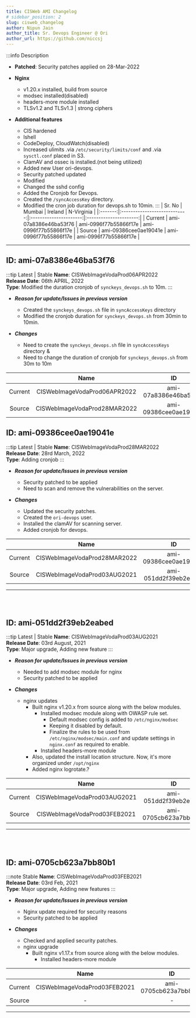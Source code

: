 ```yaml
---
title: CISWeb AMI Changelog
# sidebar_position: 2
slug: cisweb_changelog
author: Nipun Jain
author_title: Sr. Devops Engineer @ Ori
author_url: https://github.com/niccsj
---
```


:::info Description

- **Patched**: Security patches applied on 28-Mar-2022

- **Nginx**
  - v1.20.x installed, build from source
  - modsec installed(disabled)
  - headers-more module installed
  - TLSv1.2 and TLSv1.3 | strong ciphers

- **Additional features**
  - CIS hardened
  - lshell
  - CodeDeploy, CloudWatch(disabled)
  - Increased ulimits .via `/etc/security/limits/conf` and .via `sysctl.conf` placed in S3.
  - ClamAV and ossec is installed.(not being utilized)
  - Added new User ori-devops.
  - Security patched updated
  - Modified
  - Changed the sshd config
  - Added the Cronjob for Devops.
  - Created the `/syncAccessKey` directory.
  - Modified the cron job duration for devops.sh to 10min.
:::
| Sr. No        |               Mumbai           |        Ireland              |       N-Virginia              |
|:-------:|:----------------------------:|:----------------------:|:----------------------:|
| Current | ami-07a8386e46ba53f76  | ami-0996f77b55866f17e  | ami-0996f77b55866f17e  |
| Source  | ami-09386cee0ae19041e  | ami-0996f77b55866f17e  | ami-0996f77b55866f17e  |

---

## ID: ami-07a8386e46ba53f76

:::tip Latest | Stable
**Name**: CISWebImageVodaProd06APR2022  
**Release Date**: 06th APRIL, 2022  
**Type**: Modified the duration cronjob of `synckeys_devops.sh` to 10m.
:::

- ***Reason for update/Issues in previous version***
  - Created the `synckeys_devops.sh` file in `syncAccessKeys` directory
  - Modified the cronjob duration for `synckeys_devops.sh` from 30min to 10min.

- ***Changes***
  - Need to create the `synckeys_devops.sh` file in `syncAccessKeys` directory &
  - Need to change the duration of cronjob for `synckeys_devops.sh` from 30m to 10m

|         |               Name           |           ID           |
|:-------:|:----------------------------:|:----------------------:|
| Current | CISWebImageVodaProd06APR2022 | ami-07a8386e46ba53f76  |
| Source  | CISWebImageVodaProd28MAR2022 | ami-09386cee0ae19041e  |


## ID: ami-09386cee0ae19041e

:::tip Latest | Stable
**Name**: CISWebImageVodaProd28MAR2022  
**Release Date**: 28rd March, 2022  
**Type**: Adding cronjob
:::

- ***Reason for update/Issues in previous version***
  - Security patched to be applied
  - Need to scan and remove the vulnerabilities on the server.

- ***Changes***
  - Updated the security patches.
  - Created the `ori-devops` user.
  - Installed the clamAV for scanning server.
  - Added cronjob for devops.

|         |               Name           |           ID           |
|:-------:|:----------------------------:|:----------------------:|
| Current | CISWebImageVodaProd28MAR2022 | ami-09386cee0ae19041e |
| Source  | CISWebImageVodaProd03AUG2021 | ami-051dd2f39eb2eabed |

---
<br></br>


## ID: ami-051dd2f39eb2eabed

:::tip Latest | Stable
**Name**: CISWebImageVodaProd03AUG2021  
**Release Date**: 03rd August, 2021  
**Type**: Major upgrade, Adding new feature
:::

- ***Reason for update/Issues in previous version***
  - Needed to add modsec module for nginx
  - Security patched to be applied

- ***Changes***
  - nginx updates
    - Built nginx v1.20.x from source along with the below modules.
      - Installed modsec module along with OWASP rule set.
        - Default modsec config is added to `/etc/nginx/modsec`
        - Keeping it disabled by default.
        - Finalize the rules to be used from `/etc/nginx/modsec/main.conf` and update settings in `nginx.conf` as required to enable.
      - Installed headers-more module
    - Also, updated the install location structure. Now, it's more organized under `/opt/nginx`
    - Added nginx logrotate.?

|         |               Name           |           ID           |
|:-------:|:----------------------------:|:----------------------:|
| Current | CISWebImageVodaProd03AUG2021 | ami-051dd2f39eb2eabed |
| Source  | CISWebImageVodaProd03FEB2021 | ami-0705cb623a7bb80b1 |

---
<br></br>

## ID: ami-0705cb623a7bb80b1

:::note Stable
**Name**: CISWebImageVodaProd03FEB2021  
**Release Date**: 03rd Feb, 2021  
**Type**: Major upgrade, Adding new features
:::

- ***Reason for update/Issues in previous version***
  - Nginx update required for security reasons
  - Security patched to be applied

- ***Changes***
  - Checked and applied security patches.
  - nginx upgrade
    - Built nginx v1.17.x from source along with the below modules.
      - Installed headers-more module

|         |               Name           |           ID           |
|:-------:|:----------------------------:|:----------------------:|
| Current | CISWebImageVodaProd03FEB2021 | ami-0705cb623a7bb80b1 |
| Source  |                -             |            -          |

---
<br></br>